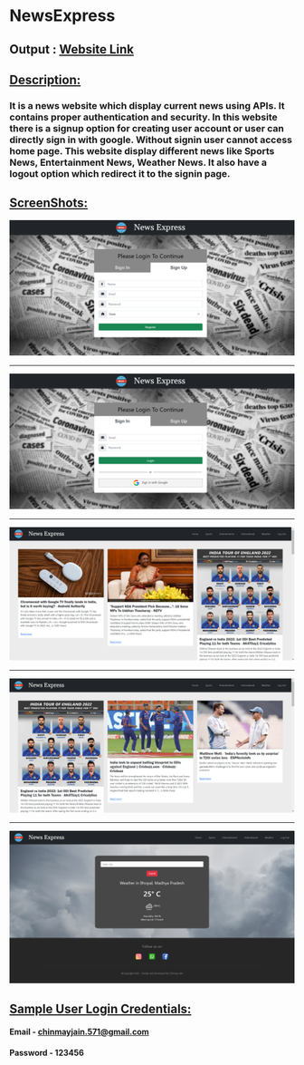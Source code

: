 # NewsExpress
## Output : [Website Link](https://newsexpress.up.railway.app/)

## <ins>Description:</ins>
### It is a news website which display current news using APIs. It contains proper authentication and security. In this website there is a signup option for creating user account or user can directly sign in with google. Without signin user cannot access home page. This website display different news like Sports News, Entertainment News, Weather News. It also have a logout option which redirect it to the signin page.

## <ins>ScreenShots:</ins>
<img src="https://github.com/Chinmay189jain/NewsExpress/blob/main/git_images/1.png"> 
<hr>
<img src="https://github.com/Chinmay189jain/NewsExpress/blob/main/git_images/2.png">
<hr>
<img src="https://github.com/Chinmay189jain/NewsExpress/blob/main/git_images/4.png">
<hr>
<img src="https://github.com/Chinmay189jain/NewsExpress/blob/main/git_images/5.png">
<hr>
<img src="https://github.com/Chinmay189jain/NewsExpress/blob/main/git_images/3.png">

## <ins>Sample User Login Credentials:</ins>
#### Email - chinmayjain.571@gmail.com
#### Password - 123456
